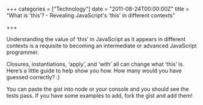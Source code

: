 +++
categories = ["Technology"]
date = "2011-08-24T00:00:00Z"
title = "What is 'this'? - Revealing JavaScript's 'this' in different contexts"

+++

<p>Understanding the value of &lsquo;this&rsquo; in JavaScript as it appears in different contexts is a requisite to becoming an intermediate or advanced JavaScript programmer.</p>

<p>Closures, instantiations, &lsquo;apply&rsquo;, and &lsquo;with&rsquo; all can change what &lsquo;this&rsquo; is. Here&rsquo;s a little guide to help show you how. How many would you have guessed correctly? :)</p>

<p>You can paste the gist into node or your console and you should see the tests pass. If you have some examples to add, fork the gist and add them!</p>

<p><script src="https://gist.github.com/1130286.js"></script></p>
